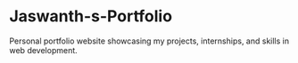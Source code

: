 # Jaswanth-s-Portfolio
Personal portfolio website showcasing my projects, internships, and skills in web development.
